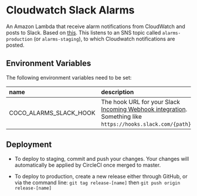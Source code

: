 # Cloudwatch Slack Alarms

An Amazon Lambda that receive alarm notifications from CloudWatch and posts to Slack. Based on [this](https://github.com/ashiina/aws-lambda-cloudwatch-slack). This listens to an SNS topic called `alarms-production` (or `alarms-staging`), to which Cloudwatch notifications are posted.

## Environment Variables

The following environment variables need to be set:

| name | description |
|:-----------|:------------|
| COCO_ALARMS_SLACK_HOOK | The hook URL for your Slack [Incoming Webhook integration](https://api.slack.com/incoming-webhooks). Something like `https://hooks.slack.com/{path}`. |

## Deployment

* To deploy to staging, commit and push your changes. Your changes will automatically be applied by CircleCI once merged to master.

* To deploy to production, create a new release either through GitHub, or via the command line: `git tag release-[name]` then `git push origin release-[name]`
